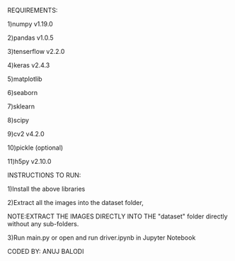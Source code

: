 REQUIREMENTS:

1)numpy v1.19.0

2)pandas v1.0.5

3)tenserflow v2.2.0

4)keras v2.4.3

5)matplotlib

6)seaborn

7)sklearn

8)scipy

9)cv2 v4.2.0

10)pickle (optional)

11)h5py v2.10.0



INSTRUCTIONS TO RUN:

1)Install the above libraries

2)Extract all the images into the dataset folder,

NOTE:EXTRACT THE IMAGES DIRECTLY INTO THE "dataset" folder directly without any sub-folders.

3)Run main.py or open and run driver.ipynb in Jupyter Notebook

CODED BY:
ANUJ BALODI
